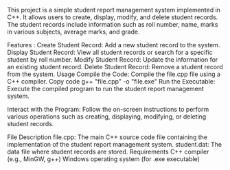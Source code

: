This project is a simple student report management system implemented in C++. It allows users to create, display, modify, and delete student records. The student records include information such as roll number, name, marks in various subjects, average marks, and grade.

Features : 
Create Student Record: Add a new student record to the system.
Display Student Record: View all student records or search for a specific student by roll number.
Modify Student Record: Update the information for an existing student record.
Delete Student Record: Remove a student record from the system.
Usage
Compile the Code: Compile the file.cpp file using a C++ compiler.
Copy code
g++ "file.cpp" -o "file.exe"
Run the Executable: Execute the compiled program to run the student report management system.

Interact with the Program: Follow the on-screen instructions to perform various operations such as creating, displaying, modifying, or deleting student records.

File Description
file.cpp: The main C++ source code file containing the implementation of the student report management system.
student.dat: The data file where student records are stored.
Requirements
C++ compiler (e.g., MinGW, g++)
Windows operating system (for .exe executable)
